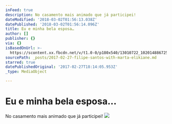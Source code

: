 ```yaml
---
inFeed: true
description: No casamento mais animado que já participei!
dateModified: '2018-03-02T01:56:13.038Z'
datePublished: '2018-03-02T01:56:14.096Z'
title: Eu e minha bela esposa…
author: []
publisher: {}
via: {}
isBasedOnUrl: >-
  https://scontent.xx.fbcdn.net/v/t1.0-0/p180x540/13010722_10201488672534190_1222846127730769957_n.jpg?oh=38ae9b65218da346dd1deb1b0dcb2502&oe=5944FB58
sourcePath: _posts/2017-02-27-filipe-santos-with-marta-elikiane.md
starred: true
datePublishedOriginal: '2017-02-27T18:14:05.953Z'
_type: MediaObject

---
```

# Eu e minha bela esposa...

No casamento mais animado que já participei!
![](https://s3-us-west-2.amazonaws.com/the-grid-img/p/b10839771a2d5b2bc65c409b8eb960226b54bc76.jpg)